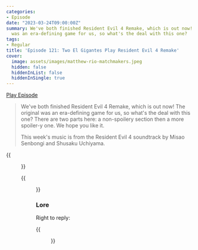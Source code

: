 ```yaml
---
categories:
- Episode
date: "2023-03-24T09:00:00Z"
summary: We've both finished Resident Evil 4 Remake, which is out now! The original
  was an era-defining game for us, so what's the deal with this one?
tags:
- Regular
title: 'Episode 121: Two El Gigantes Play Resident Evil 4 Remake'
cover: 
  image: assets/images/matthew-rio-matchmakers.jpeg
  hidden: false
  hiddenInList: false
  hiddenInSingle: true
---
```


[Play Episode](https://www.patreon.com/posts/episode-121-two-80464093)
> We've both finished Resident Evil 4 Remake, which is out now! The original was an era-defining game for us, so what's the deal with this one? There are two parts here: a non-spoilery section then a more spoiler-y one. We hope you like it.
>
> This week's music is from the Resident Evil 4 soundtrack by Misao Senbongi and Shusaku Uchiyama.


{{<figure 
    src="/assets/images/matthew-rio-matchmakers.jpeg" 
    caption="Image credit: Naeslyn" 
    alt="Matthew. Rio. Matchmakers.">}}

{{<figure 
    src="/assets/images/crows-pesetas.jpeg" 
    caption="Salazar insists on Pesetas. Image credit: Naeslyn" 
    alt="Crows insist on Pesatas">}}

### Lore

Right to reply:

{{<figure 
    src="/assets/images/lesley-smith.jpeg" 
    alt="Matthew's mum in the comments" >}}